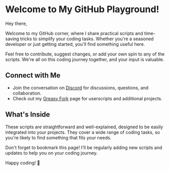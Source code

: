 # Welcome to My GitHub Playground!
Hey there,

Welcome to my GitHub corner, where I share practical scripts and time-saving tricks to simplify your coding tasks.
Whether you're a seasoned developer or just getting started, you'll find something useful here.

Feel free to contribute, suggest changes, or add your own spin to any of the scripts.
We're all on this coding journey together, and your input is valuable.

## Connect with Me

- Join the conversation on [Discord](https://discord.gg/HJJqRZpH2D) for discussions, questions, and collaboration.
- Check out my [Greasy Fork](https://greasyfork.org/en/users/1102006-skyline1) page for userscripts and additional projects.

## What's Inside

These scripts are straightforward and well-explained, designed to be easily integrated into your projects.
They cover a wide range of coding tasks, so you're likely to find something that fits your needs.

Don't forget to bookmark this page! I'll be regularly adding new scripts and updates to help you on your coding journey.

Happy coding! 🚀